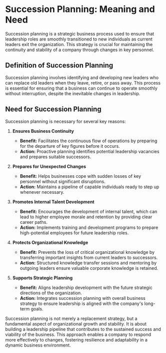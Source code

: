 # Succession Planning: Meaning and Need

Succession planning is a strategic business process used to ensure that leadership roles are smoothly transitioned to new individuals as current leaders exit the organization. This strategy is crucial for maintaining the continuity and stability of a company through changes in key personnel.

## Definition of Succession Planning

Succession planning involves identifying and developing new leaders who can replace old leaders when they leave, retire, or pass away. This process is essential for ensuring that a business can continue to operate smoothly without interruption, despite the inevitable changes in leadership.

## Need for Succession Planning

Succession planning is necessary for several key reasons:

1. **Ensures Business Continuity**
   - **Benefit:** Facilitates the continuous flow of operations by preparing for the departure of key figures before it occurs.
   - **Action:** Proactive planning identifies potential leadership vacancies and prepares suitable successors.

2. **Prepares for Unexpected Changes**
   - **Benefit:** Helps businesses cope with sudden losses of key personnel without significant disruptions.
   - **Action:** Maintains a pipeline of capable individuals ready to step up whenever necessary.

3. **Promotes Internal Talent Development**
   - **Benefit:** Encourages the development of internal talent, which can lead to higher employee morale and retention by providing clear career paths.
   - **Action:** Implements training and development programs to prepare high-potential employees for future leadership roles.

4. **Protects Organizational Knowledge**
   - **Benefit:** Prevents the loss of critical organizational knowledge by transferring important insights from current leaders to successors.
   - **Action:** Structured knowledge transfer sessions and mentoring by outgoing leaders ensure valuable corporate knowledge is retained.

5. **Supports Strategic Planning**
   - **Benefit:** Aligns leadership development with the future strategic directions of the organization.
   - **Action:** Integrates succession planning with overall business strategy to ensure leadership is aligned with the company's long-term goals.

Succession planning is not merely a replacement strategy, but a fundamental aspect of organizational growth and stability. It is about building a leadership pipeline that contributes to the sustained success and viability of the business. This approach enables a company to respond more effectively to changes, fostering resilience and adaptability in a dynamic business environment.

